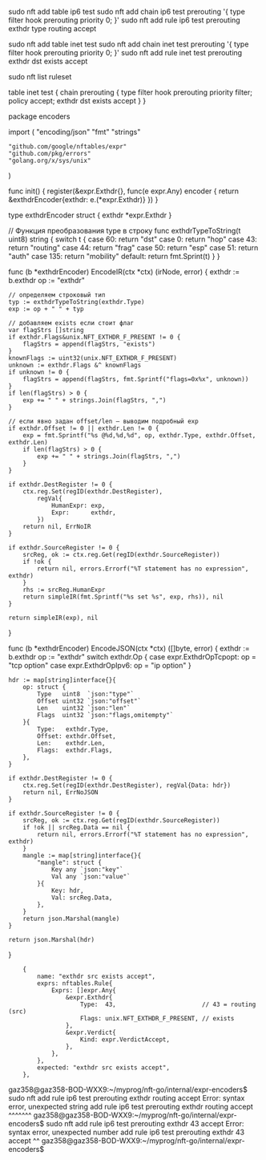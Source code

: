 sudo nft add table ip6 test
sudo nft add chain ip6 test prerouting '{ type filter hook prerouting priority 0; }'
sudo nft add rule ip6 test prerouting exthdr type routing accept





sudo nft add table inet test
sudo nft add chain inet test prerouting '{ type filter hook prerouting priority 0; }'
sudo nft add rule inet test prerouting exthdr dst exists accept


sudo nft list ruleset

table inet test {
        chain prerouting {
                type filter hook prerouting priority filter; policy accept;
                exthdr dst exists accept
        }
}




package encoders

import (
	"encoding/json"
	"fmt"
	"strings"

	"github.com/google/nftables/expr"
	"github.com/pkg/errors"
	"golang.org/x/sys/unix"
)

func init() {
	register(&expr.Exthdr{}, func(e expr.Any) encoder {
		return &exthdrEncoder{exthdr: e.(*expr.Exthdr)}
	})
}

type exthdrEncoder struct {
	exthdr *expr.Exthdr
}

// Функция преобразования type в строку
func exthdrTypeToString(t uint8) string {
	switch t {
	case 60:
		return "dst"
	case 0:
		return "hop"
	case 43:
		return "routing"
	case 44:
		return "frag"
	case 50:
		return "esp"
	case 51:
		return "auth"
	case 135:
		return "mobility"
	default:
		return fmt.Sprint(t)
	}
}

func (b *exthdrEncoder) EncodeIR(ctx *ctx) (irNode, error) {
	exthdr := b.exthdr
	op := "exthdr"

	// определяем строковый тип
	typ := exthdrTypeToString(exthdr.Type)
	exp := op + " " + typ

	// добавляем exists если стоит флаг
	var flagStrs []string
	if exthdr.Flags&unix.NFT_EXTHDR_F_PRESENT != 0 {
		flagStrs = append(flagStrs, "exists")
	}
	knownFlags := uint32(unix.NFT_EXTHDR_F_PRESENT)
	unknown := exthdr.Flags &^ knownFlags
	if unknown != 0 {
		flagStrs = append(flagStrs, fmt.Sprintf("flags=0x%x", unknown))
	}
	if len(flagStrs) > 0 {
		exp += " " + strings.Join(flagStrs, ",")
	}

	// если явно задан offset/len — выводим подробный exp
	if exthdr.Offset != 0 || exthdr.Len != 0 {
		exp = fmt.Sprintf("%s @%d,%d,%d", op, exthdr.Type, exthdr.Offset, exthdr.Len)
		if len(flagStrs) > 0 {
			exp += " " + strings.Join(flagStrs, ",")
		}
	}

	if exthdr.DestRegister != 0 {
		ctx.reg.Set(regID(exthdr.DestRegister),
			regVal{
				HumanExpr: exp,
				Expr:      exthdr,
			})
		return nil, ErrNoIR
	}

	if exthdr.SourceRegister != 0 {
		srcReg, ok := ctx.reg.Get(regID(exthdr.SourceRegister))
		if !ok {
			return nil, errors.Errorf("%T statement has no expression", exthdr)
		}
		rhs := srcReg.HumanExpr
		return simpleIR(fmt.Sprintf("%s set %s", exp, rhs)), nil
	}

	return simpleIR(exp), nil
}

func (b *exthdrEncoder) EncodeJSON(ctx *ctx) ([]byte, error) {
	exthdr := b.exthdr
	op := "exthdr"
	switch exthdr.Op {
	case expr.ExthdrOpTcpopt:
		op = "tcp option"
	case expr.ExthdrOpIpv6:
		op = "ip option"
	}

	hdr := map[string]interface{}{
		op: struct {
			Type   uint8  `json:"type"`
			Offset uint32 `json:"offset"`
			Len    uint32 `json:"len"`
			Flags  uint32 `json:"flags,omitempty"`
		}{
			Type:   exthdr.Type,
			Offset: exthdr.Offset,
			Len:    exthdr.Len,
			Flags:  exthdr.Flags,
		},
	}

	if exthdr.DestRegister != 0 {
		ctx.reg.Set(regID(exthdr.DestRegister), regVal{Data: hdr})
		return nil, ErrNoJSON
	}

	if exthdr.SourceRegister != 0 {
		srcReg, ok := ctx.reg.Get(regID(exthdr.SourceRegister))
		if !ok || srcReg.Data == nil {
			return nil, errors.Errorf("%T statement has no expression", exthdr)
		}
		mangle := map[string]interface{}{
			"mangle": struct {
				Key any `json:"key"`
				Val any `json:"value"`
			}{
				Key: hdr,
				Val: srcReg.Data,
			},
		}
		return json.Marshal(mangle)
	}

	return json.Marshal(hdr)
}


		{
			name: "exthdr src exists accept",
			exprs: nftables.Rule{
				Exprs: []expr.Any{
					&expr.Exthdr{
						Type:  43,                        // 43 = routing (src)
						Flags: unix.NFT_EXTHDR_F_PRESENT, // exists
					},
					&expr.Verdict{
						Kind: expr.VerdictAccept,
					},
				},
			},
			expected: "exthdr src exists accept",
		},


gaz358@gaz358-BOD-WXX9:~/myprog/nft-go/internal/expr-encoders$ sudo nft add rule ip6 test prerouting exthdr routing accept
Error: syntax error, unexpected string
add rule ip6 test prerouting exthdr routing accept
                                    ^^^^^^^
gaz358@gaz358-BOD-WXX9:~/myprog/nft-go/internal/expr-encoders$ sudo nft add rule ip6 test prerouting exthdr 43 accept
Error: syntax error, unexpected number
add rule ip6 test prerouting exthdr 43 accept
                                    ^^
gaz358@gaz358-BOD-WXX9:~/myprog/nft-go/internal/expr-encoders$ 






